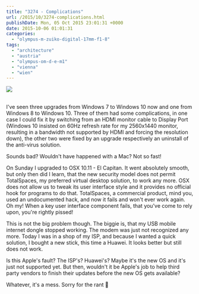 ```yaml
---
title: "3274 - Complications"
url: /2015/10/3274-complications.html
publishDate: Mon, 05 Oct 2015 23:01:31 +0000
date: 2015-10-06 01:01:31
categories: 
  - "olympus-m-zuiko-digital-17mm-f1-8"
tags: 
  - "architecture"
  - "austria"
  - "olympus-om-d-e-m1"
  - "vienna"
  - "wien"
---
```

<div class="container">
<div class="center"><a target="_blank" href="https://d25zfm9zpd7gm5.cloudfront.net/1200x1200/2015/20150817_191359_lr.jpg"><img class="webfeedsFeaturedVisual" src="https://d25zfm9zpd7gm5.cloudfront.net/0600x0600/2015/20150817_191359_lr.jpg" /></a></div>
</div>
<br />

I've seen three upgrades from Windows 7 to Windows 10 now and one from Windows 8 to Windows 10. Three of them had some complications, in one case I could fix it by switching from an HDMI monitor cable to Display Port (Windows 10 insisted on 60Hz refresh rate for my 2560x1440 monitor, resulting in a bandwidth not supported by HDMI and forcing the resolution down), the other two were fixed by an upgrade respectively an uninstall of the anti-virus solution.

Sounds bad? Wouldn't have happened with a Mac? Not so fast!

On Sunday I upgraded to OSX 10.11 - El Capitan. It went absolutely smooth, but only then did I learn, that the new security model does not permit TotalSpaces, my preferred virtual desktop solution, to work any more. OSX does not allow us to tweak its user interface style and it provides no official hook for programs to do that. TotalSpaces, a commercial product, mind you, used an undocumented hack, and now it fails and won't ever work again. Oh my! When a key user interface component fails, that you've come to rely upon, you're rightly pissed!

This is not the big problem though. The biggie is, that my USB mobile internet dongle stopped working. The modem was just not recognized any more. Today I was in a shop of my ISP, and because I wanted a quick solution, I bought a new stick, this time a Huawei. It looks better but still does not work. 

Is this Apple's fault? The ISP's? Huawei's? Maybe it's the new OS and it's just not supported yet. But then, wouldn't it be Apple's job to help third party vendors to finish their updates before the new OS gets available?

Whatever, it's a mess. Sorry for the rant 🙂
